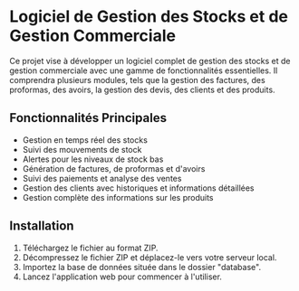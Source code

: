 # Logiciel de Gestion des Stocks et de Gestion Commerciale

Ce projet vise à développer un logiciel complet de gestion des stocks et de gestion commerciale avec une gamme de fonctionnalités essentielles. Il comprendra plusieurs modules, tels que la gestion des factures, des proformas, des avoirs, la gestion des devis, des clients et des produits.

## Fonctionnalités Principales

- Gestion en temps réel des stocks
- Suivi des mouvements de stock
- Alertes pour les niveaux de stock bas
- Génération de factures, de proformas et d'avoirs
- Suivi des paiements et analyse des ventes
- Gestion des clients avec historiques et informations détaillées
- Gestion complète des informations sur les produits

## Installation

1. Téléchargez le fichier au format ZIP.
2. Décompressez le fichier ZIP et déplacez-le vers votre serveur local.
3. Importez la base de données située dans le dossier "database".
4. Lancez l'application web pour commencer à l'utiliser.



